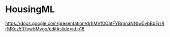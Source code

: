 # HousingML

https://docs.google.com/presentation/d/1IMVf0OatFYBrnnaNNIw5vbBbErrRrMKcz507vwhMvgo/edit#slide=id.p18
